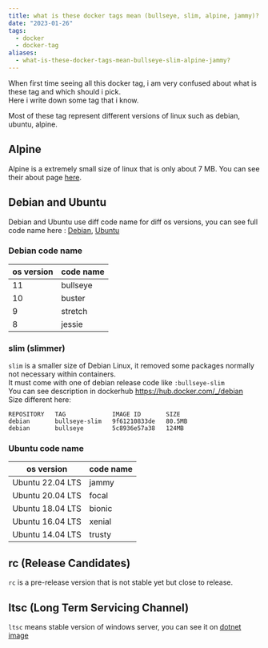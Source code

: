 ```yaml
---
title: what is these docker tags mean (bullseye, slim, alpine, jammy)?
date: "2023-01-26"
tags:
  - docker
  - docker-tag
aliases:
  - what-is-these-docker-tags-mean-bullseye-slim-alpine-jammy?
---
```


When first time seeing all this docker tag, i am very confused about what is these tag and which should i pick.  
Here i write down some tag that i know.

<!--more-->

Most of these tag represent different versions of linux such as debian, ubuntu, alpine.

## Alpine

Alpine is a extremely small size of linux that is only about 7 MB. You can see their about page [here](https://www.alpinelinux.org/about/).

## Debian and Ubuntu

Debian and Ubuntu use diff code name for diff os versions, you can see full code name here : [Debian](https://wiki.debian.org/), [Ubuntu](https://wiki.ubuntu.com/Releases)

### Debian code name

| os version | code name |
| ---------- | --------- |
| 11         | bullseye  |
| 10         | buster    |
| 9          | stretch   |
| 8          | jessie    |

### slim (slimmer)

`slim` is a smaller size of Debian Linux, it removed some packages normally not necessary within containers.  
It must come with one of debian release code like `:bullseye-slim`  
You can see description in dockerhub https://hub.docker.com/_/debian  
Size different here:

```
REPOSITORY   TAG             IMAGE ID       SIZE
debian       bullseye-slim   9f61210833de   80.5MB
debian       bullseye        5c8936e57a38   124MB
```

### Ubuntu code name

| os version       | code name |
| ---------------- | --------- |
| Ubuntu 22.04 LTS | jammy     |
| Ubuntu 20.04 LTS | focal     |
| Ubuntu 18.04 LTS | bionic    |
| Ubuntu 16.04 LTS | xenial    |
| Ubuntu 14.04 LTS | trusty    |

## rc (Release Candidates)

`rc` is a pre-release version that is not stable yet but close to release.

## ltsc (Long Term Servicing Channel)

`ltsc` means stable version of windows server, you can see it on [dotnet image](https://hub.docker.com/_/microsoft-dotnet-runtime/)
